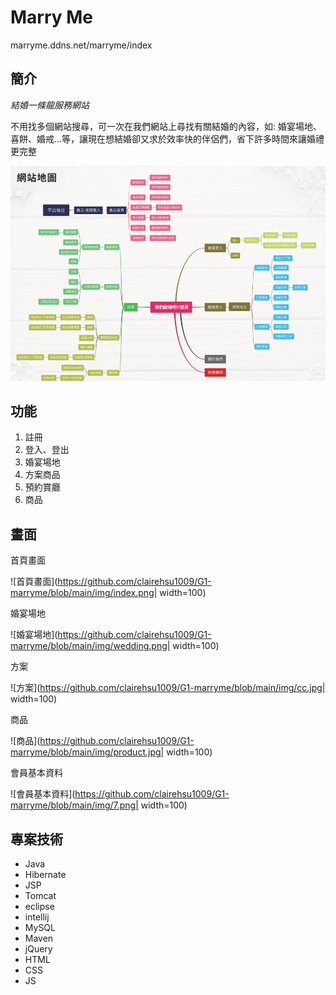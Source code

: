# Marry Me

marryme.ddns.net/marryme/index

## 簡介

_結婚一條龍服務網站_

不用找多個網站搜尋，可一次在我們網站上尋找有關結婚的內容，如: 婚宴場地、喜餅、婚戒...等，讓現在想結婚卻又求於效率快的伴侶們，省下許多時間來讓婚禮更完整

![網站地圖](https://github.com/clairehsu1009/G1-marryme/blob/main/img/image.png)

## 功能

1. 註冊
1. 登入、登出
1. 婚宴場地
1. 方案商品
1. 預約賞廳
1. 商品

## 畫面

首頁畫面

![首頁畫面](https://github.com/clairehsu1009/G1-marryme/blob/main/img/index.png| width=100)

婚宴場地

![婚宴場地](https://github.com/clairehsu1009/G1-marryme/blob/main/img/wedding.png| width=100)

方案

![方案](https://github.com/clairehsu1009/G1-marryme/blob/main/img/cc.jpg| width=100)

商品

![商品](https://github.com/clairehsu1009/G1-marryme/blob/main/img/product.jpg| width=100)

會員基本資料

![會員基本資料](https://github.com/clairehsu1009/G1-marryme/blob/main/img/7.png| width=100)

## 專案技術

* Java
* Hibernate
* JSP
* Tomcat
* eclipse
* intellij
* MySQL
* Maven
* jQuery
* HTML
* CSS
* JS
